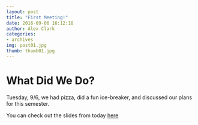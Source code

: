 ```yaml
---
layout: post
title: "First Meeting!"
date: 2016-09-06 16:12:18
author: Alex Clark
categories: 
- archives
img: post01.jpg
thumb: thumb01.jpg
---
```


# What Did We Do?

Tuesday, 9/6, we had pizza, did a fun ice-breaker, and discussed our plans for this semester.

You can check out the slides from today [here](https://docs.google.com/presentation/d/1s_KCcmBz4tkWGgxtwYKVahwtBA5_ROV4jTMKo_sCSbo/pub?start=false&loop=false&delayms=3000)